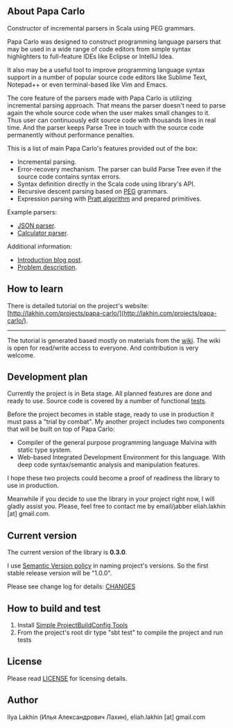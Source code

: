 About Papa Carlo
----------------

Constructor of incremental parsers in Scala using PEG grammars.

Papa Carlo was designed to construct programming language parsers that may be
used in a wide range of code editors from simple syntax highlighters to
full-feature IDEs like Eclipse or IntelliJ Idea.

It also may be a useful tool to improve programming language syntax support in
a number of popular source code editors like Sublime Text, Notepad++ or even
terminal-based like Vim and Emacs.

The core feature of the parsers made with Papa Carlo is utilizing incremental
parsing approach. That means the parser doesn't need to parse again the whole
source code when the user makes small changes to it. Thus user can continuously
edit source code with thousands lines in real time. And the parser keeps Parse
Tree in touch with the source code permanently without performance penalties.

This is a list of main Papa Carlo's features provided out of the box:
 * Incremental parsing.
 * Error-recovery mechanism.
   The parser can build Parse Tree even if the source code contains syntax
   errors.
 * Syntax definition directly in the Scala code using library's API.
 * Recursive descent parsing based on
   [PEG](http://en.wikipedia.org/wiki/Parsing_expression_grammar) grammars.
 * Expression parsing with
   [Pratt algorithm](http://en.wikipedia.org/wiki/Pratt_parser) and prepared
   primitives.

Example parsers:
 * [JSON parser](https://github.com/Eliah-Lakhin/papa-carlo/blob/master/src/main/scala/name.lakhin.eliah.projects/papacarlo/examples/Json.scala).
 * [Calculator parser](https://github.com/Eliah-Lakhin/papa-carlo/blob/master/src/main/scala/name.lakhin.eliah.projects/papacarlo/examples/Calculator.scala).

Additional information:
 * [Introduction blog post](http://lakhin.com/blog/15.11.2013-handy-incremental-parser/).
 * [Problem description](https://github.com/Eliah-Lakhin/papa-carlo/wiki/What-is-it-about).


How to learn
------------

There is detailed tutorial on the project's website:
[http://lakhin.com/projects/papa-carlo/](http://lakhin.com/projects/papa-carlo/).

---

The tutorial is generated based mostly on materials from the
[wiki](https://github.com/Eliah-Lakhin/papa-carlo/wiki). The wiki is open for
read/write access to everyone. And contribution is very welcome.


Development plan
----------------
Currently the project is in Beta stage. All planned features are done and ready
to use. Source code is covered by a number of functional
[tests](https://github.com/Eliah-Lakhin/papa-carlo/tree/master/src/test).

Before the project becomes in stable stage, ready to use in production it must
pass a "trial by combat". My another project includes two components that will
be built on top of Papa Carlo:
 * Compiler of the general purpose programming language Malvina with static
   type system.
 * Web-based Integrated Development Environment for this language. With deep
   code syntax/semantic analysis and manipulation features.

I hope these two projects could become a proof of readiness the library to use
in production.

Meanwhile if you decide to use the library in your project right now, I will
gladly assist you. Please, feel free to contact me by email/jabber
eliah.lakhin [at] gmail.com.


Current version
---------------
The current version of the library is **0.3.0**.

I use [Semantic Version policy](http://semver.org/) in naming project's
versions. So the first stable release version will be "1.0.0".

Please see change log for details:
[CHANGES](https://github.com/Eliah-Lakhin/papa-carlo/blob/master/CHANGES.md)


How to build and test
---------------------
1. Install [Simple ProjectBuildConfig Tools](http://www.scala-sbt.org/release/docs/Getting-Started/Setup.html#installing-sbt)
2. From the project's root dir type "sbt test" to compile the project and run
   tests


License
-------

Please read [LICENSE](https://github.com/Eliah-Lakhin/papa-carlo/blob/master/LICENSE) for
licensing details.


Author
------

Ilya Lakhin (Илья Александрович Лахин), eliah.lakhin [at] gmail.com
